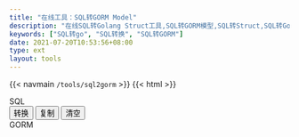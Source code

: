 ```yaml
---
title: "在线工具：SQL转GORM Model"
description: "在线SQL转Golang Struct工具,SQL转GORM模型,SQL转Struct,SQL转Go"
keywords: ["SQL转go", "SQL转换", "SQL转GORM"]
date: 2021-07-20T10:53:56+08:00
type: ext
layout: tools
---
```

{{< navmain `/tools/sql2gorm` >}}
{{< html >}}
  <div class="row"> 
    <div class="t-editarea col-lg-5 col-md-12" onpaste="setTimeout(convert,1)"> 
      <label class="col-form-label"> SQL </label> 
      <div id="input" class="t-textarea fullHeight fixed-size"></div> 
    </div>
    <div class="t-btn col-lg-1 col-md-12">
      <button class="btn"  id="btnExpan"> 转换 </button>
      <button class="btn btn-default" data-clipboard-action="copy" id="btnCopy"> 复制 </button>
      <button class="btn btn-default" id="btnClear"> 清空 </button>
    </div> 
    <div class="t-editarea col-lg-6 col-md-12"> 
      <label class="col-form-label"> GORM </label> 
      <div class="t-textarea fullHeight fixed-size" id="output"></div> 
    </div>
  </div>
  <script src="https://cdn.bootcss.com/clipboard.js/2.0.4/clipboard.min.js">
	</script> 
  <script src="/js/jquery.js"></script>
  <script src="/js/tools.js"></script>
  <script src="/layer/layer.js"></script>
  <script>
    document.getElementById("btnExpan").onclick = function() {
      convert()
    }

    let input = new highlight(
      document.getElementById("input"), 
      "sql", 
      initSQl
    )

    let output = new highlight(
      document.getElementById("output"), 
      "go", 
      '等待转化结果...'
    )
    
    document.getElementById("btnClear").onclick = function() {
        cleanup(input, output)
    }
    function convert() {
      let sql = input.getValue()
      if (sql != "") {
        $.ajax({
          url: "/api/sql2gorm",
          type: "post",
          data: {
            ddl: sql
          },
          success: function(res) {
            if (res.error != "") {
              layer.alert(res.error)
            } else {
              output.setValue(res.data)
            }
          } 
        })
      }
    }
    convert()
    listenMode(input, output)
    copy(output)
	</script> 
  {{< /html >}}